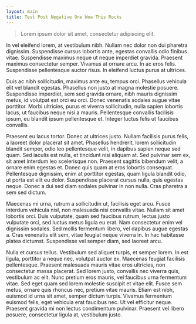 ```yaml
---
layout: main
title: Test Post Negative One Woa This Rocks
---
```


> Lorem ipsum dolor sit amet, consectetur adipiscing elit.

In vel eleifend lorem, at vestibulum nibh. Nullam nec dolor non dui pharetra dignissim. Suspendisse cursus lobortis ante, egestas convallis odio finibus vitae. Suspendisse maximus neque ut neque imperdiet gravida. Praesent maximus consectetur semper. Vivamus at ornare arcu. In ac eros felis. Suspendisse pellentesque auctor risus. In eleifend luctus purus at ultrices.

Duis ac nibh sollicitudin, maximus ante eu, tempus orci. Phasellus vehicula elit vel blandit egestas. Phasellus non justo at magna molestie posuere. Suspendisse imperdiet, sem sed gravida ornare, nibh mauris dignissim metus, id volutpat est orci eu orci. Donec venenatis sodales augue vitae porttitor. Morbi ultricies, purus et viverra sollicitudin, nulla sapien lobortis lacus, ut faucibus neque nisi a mauris. Pellentesque convallis facilisis ipsum, eu blandit ipsum pellentesque et. Integer luctus felis ut faucibus convallis.

Praesent eu lacus tortor. Donec at ultrices justo. Nullam facilisis purus felis, a laoreet dolor placerat sit amet. Phasellus hendrerit, lorem sollicitudin blandit semper, odio leo pellentesque velit, in dapibus sapien neque sed quam. Sed iaculis est nulla, et tincidunt nisi aliquam at. Sed pulvinar sem ex, sit amet interdum leo scelerisque non. Praesent sagittis bibendum velit, a ornare enim egestas et. Donec quis quam at eros lobortis consequat. Pellentesque dignissim, enim at porttitor egestas, quam ligula blandit odio, ut porta est elit eu dolor. Suspendisse placerat cursus nulla, quis egestas neque. Donec a dui sed diam sodales pulvinar in non nulla. Cras pharetra a sem sed dictum.

Maecenas mi urna, rutrum a sollicitudin ut, facilisis eget arcu. Fusce interdum vehicula nisl, non malesuada nisi convallis vitae. Nullam sit amet lobortis orci. Duis vulputate, quam sed faucibus rutrum, lectus justo vulputate orci, sed luctus metus ligula eu erat. Nam consectetur enim vel dignissim sodales. Sed mollis fermentum libero, vel dapibus augue egestas a. Cras venenatis elit sem, vitae feugiat neque viverra in. In hac habitasse platea dictumst. Suspendisse vel semper diam, sed laoreet arcu.

Nulla et cursus tellus. Vestibulum sed aliquet turpis, et semper lorem. In est ligula, porttitor a neque nec, volutpat auctor ex. Maecenas feugiat facilisis pellentesque. Praesent malesuada mauris vitae eros ultricies, non consectetur massa placerat. Sed lorem justo, convallis nec viverra quis, vestibulum ac elit. Nunc pretium eros mauris, vel faucibus urna fermentum vitae. Sed eget quam sed lorem molestie suscipit et vitae elit. Fusce sem metus, ornare quis rhoncus nec, pretium vitae mauris. Etiam est nibh, euismod id urna sit amet, semper dictum turpis. Vivamus fermentum euismod felis, eget vehicula erat faucibus nec. Ut vel efficitur neque. Praesent gravida mi non lectus condimentum pulvinar. Praesent vel libero posuere, consectetur ligula at, vestibulum justo.
